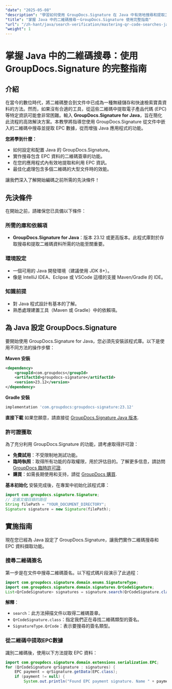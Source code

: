 ```yaml
---
"date": "2025-05-08"
"description": "學習如何使用 GroupDocs.Signature 在 Java 中有效地搜尋和提取二維碼中的 EPC 資料。這份全面的指南將幫助您提升應用程式的功能。"
"title": "掌握 Java 中的二維碼搜尋－GroupDocs.Signature 使用完整指南"
"url": "/zh-hant/java/search-verification/mastering-qr-code-searches-java-groupdocs-signature/"
"weight": 1
---
```


# 掌握 Java 中的二維碼搜尋：使用 GroupDocs.Signature 的完整指南

## 介紹

在當今的數位時代，將二維碼整合到文件中已成為一種無縫儲存和快速檢索寶貴資料的方法。然而，如果沒有合適的工具，從這些二維碼中提取電子產品代碼 (EPC) 等特定資訊可能會非常困難。輸入 **GroupDocs.Signature for Java**，旨在簡化此流程的高效解決方案。本教學將指導您使用 GroupDocs.Signature 從文件中嵌入的二維碼中搜尋並提取 EPC 數據，從而增強 Java 應用程式的功能。

**您將學到什麼：**
- 如何設定和配置 Java 的 GroupDocs.Signature。
- 實作搜尋包含 EPC 資料的二維碼簽章的功能。
- 在您的應用程式內有效地提取和利用 EPC 資訊。
- 最佳化處理包含多個二維碼的大型文件時的效能。

讓我們深入了解開始編碼之前所需的先決條件！

## 先決條件

在開始之前，請確保您已具備以下條件：

### 所需的庫和依賴項
- **GroupDocs.Signature for Java**：版本 23.12 或更高版本。此程式庫對於存取搜尋和提取二維碼資料所需的功能至關重要。

### 環境設定
- 一個可用的 Java 開發環境（建議使用 JDK 8+）。
- 像是 IntelliJ IDEA、Eclipse 或 VSCode 這樣的支援 Maven/Gradle 的 IDE。
  

### 知識前提
- 對 Java 程式設計有基本的了解。
- 熟悉處理建置工具（Maven 或 Gradle）中的依賴項。

## 為 Java 設定 GroupDocs.Signature

要開始使用 GroupDocs.Signature for Java，您必須先安裝該程式庫。以下是使用不同方法的操作步驟：

**Maven 安裝**
```xml
<dependency>
    <groupId>com.groupdocs</groupId>
    <artifactId>groupdocs-signature</artifactId>
    <version>23.12</version>
</dependency>
```

**Gradle 安裝**
```gradle
implementation 'com.groupdocs:groupdocs-signature:23.12'
```

**直接下載**
如果您願意，請直接從 [GroupDocs.Signature Java 版本](https://releases。groupdocs.com/signature/java/).

### 許可證獲取

為了充分利用 GroupDocs.Signature 的功能，請考慮取得許可證：
- **免費試用**：不受限制地測試功能。
- **臨時執照**：取得所有功能的存取權限，用於評估目的。了解更多信息，請訪問 [GroupDocs 臨時許可證](https://purchase。groupdocs.com/temporary-license).
- **購買**：如需長期使用和支持，請從 [GroupDocs 購買](https://purchase。groupdocs.com/buy).

**基本初始化**
安裝完成後，在專案中初始化該程式庫：

```java
import com.groupdocs.signature.Signature;
// 定義文檔目錄的路徑
String filePath = "YOUR_DOCUMENT_DIRECTORY";
Signature signature = new Signature(filePath);
```

## 實施指南

現在您已經為 Java 設定了 GroupDocs.Signature，讓我們實作二維碼搜尋和 EPC 資料擷取功能。

### 搜尋二維碼簽名

第一步是在文件中搜尋二維碼簽名。以下程式碼片段演示了此過程：

```java
import com.groupdocs.signature.domain.enums.SignatureType;
import com.groupdocs.signature.domain.signatures.QrCodeSignature;
List<QrCodeSignature> signatures = signature.search(QrCodeSignature.class, SignatureType.QrCode);
```

**解釋**： 
- `search`：此方法掃描文件以取得二維碼簽章。
- `QrCodeSignature.class`：指定我們正在尋找二維碼類型的簽名。
- `SignatureType.QrCode`：表示要搜尋的簽名類型。

### 從二維碼中提取EPC數據

識別二維碼後，使用以下方法提取 EPC 資料：

```java
import com.groupdocs.signature.domain.extensions.serialization.EPC;
for (QrCodeSignature qrSignature : signatures) {
    EPC payment = qrSignature.getData(EPC.class);
    if (payment != null) {
        System.out.println("Found EPC payment signature. Name " + payment.getName() + \